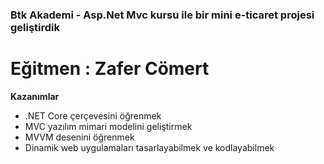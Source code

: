 ### Btk Akademi - Asp.Net Mvc kursu ile bir mini e-ticaret projesi geliştirdik
# Eğitmen : Zafer Cömert
**Kazanımlar**
* .NET Core çerçevesini öğrenmek
* MVC yazılım mimari modelini geliştirmek
* MVVM desenini öğrenmek
* Dinamik web uygulamaları tasarlayabilmek ve kodlayabilmek
